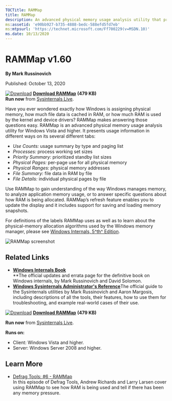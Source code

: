 ```yaml
--- 
TOCTitle: RAMMap
title: RAMMap
description: An advanced physical memory usage analysis utility that presents usage information in different ways on its several different tabs.
ms:assetid: 'e90bb927-b735-4888-bedc-588efd5fd7eb'
ms:mtpsurl: 'https://technet.microsoft.com/Ff700229(v=MSDN.10)'
ms.date: 10/13/2020
---
```


RAMMap v1.60
============

**By Mark Russinovich**

Published: October 13, 2020

[![Download](/media/landing/sysinternals/download_sm.png)](https://download.sysinternals.com/files/RAMMap.zip) [**Download RAMMap**](https://download.sysinternals.com/files/RAMMap.zip) **(479 KB)**  
**Run now** from [Sysinternals Live](https://live.sysinternals.com/RAMMap.exe).


Have you ever wondered exactly how Windows is assigning physical memory,
how much file data is cached in RAM, or how much RAM is used by the
kernel and device drivers? RAMMap makes answering those questions easy.
RAMMap is an advanced physical memory usage analysis utility for Windows
Vista and higher. It presents usage information in different ways on its
several different tabs:

-   *Use Counts:* usage summary by type and paging list
-   *Processes:* process working set sizes
-   *Priority Summary:* prioritized standby list sizes
-   *Physical Pages:* per-page use for all physical memory
-   *Physical Ranges:* physical memory addresses
-   *File Summary:* file data in RAM by file
-   *File Details:* individual physical pages by file

Use RAMMap to gain understanding of the way Windows manages memory, to
analyze application memory usage, or to answer specific questions about
how RAM is being allocated. RAMMap’s refresh feature enables you to
update the display and it includes support for saving and loading memory
snapshots.

For definitions of the labels RAMMap uses as well as to learn about the
physical-memory allocation algorithms used by the Windows memory
manager, please see [Windows Internals, 5^th^
Edition](~/resources/windows-internals.md).

![RAMMap screenshot](/media/landing/sysinternals/rammap_thumb.jpg)



## Related Links

-   [**Windows Internals Book**](~/resources/windows-internals.md)  
    **The official updates and errata page for the definitive book on
    Windows internals, by Mark Russinovich and David Solomon.
-   [**Windows Sysinternals Administrator's Reference**](~/resources/troubleshooting-book.md)The
    official guide to the Sysinternals utilities by Mark Russinovich and
    Aaron Margosis, including descriptions of all the tools, their
    features, how to use them for troubleshooting, and example
    real-world cases of their use.

[![Download](/media/landing/sysinternals/download_sm.png)](https://download.sysinternals.com/files/RAMMap.zip) [**Download RAMMap**](https://download.sysinternals.com/files/RAMMap.zip) **(479 KB)**

**Run now** from [Sysinternals Live](https://live.sysinternals.com/RAMMap.exe).

**Runs on:**

-   Client: Windows Vista and higher.
-   Server: Windows Server 2008 and higher.

## Learn More

-   [Defrag Tools: \#6 -  RAMMap](https://channel9.msdn.com/shows/defrag-tools/defrag-tools-6-rammap)  
    In this episode of Defrag Tools, Andrew Richards and Larry Larsen
    cover using RAMMap to see how RAM is being used and tell if there
    has been any memory pressure.

